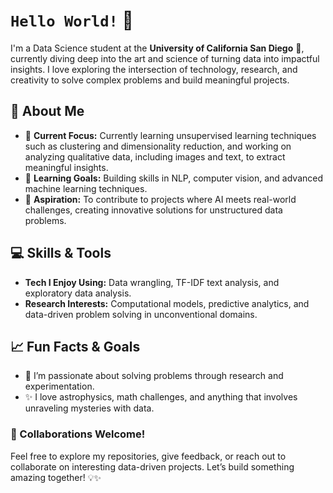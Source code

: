 # `Hello World!` 👋  

I'm a Data Science student at the **University of California San Diego** 🔱, currently diving deep into the art and science of turning data into impactful insights. I love exploring the intersection of technology, research, and creativity to solve complex problems and build meaningful projects.  

## 🌟 About Me  
- 🔭 **Current Focus:** Currently learning unsupervised learning techniques such as clustering and dimensionality reduction, and working on analyzing qualitative data, including images and text, to extract meaningful insights.
- 🌱 **Learning Goals:** Building skills in NLP, computer vision, and advanced machine learning techniques.  
- 🚀 **Aspiration:** To contribute to projects where AI meets real-world challenges, creating innovative solutions for unstructured data problems.  


## 💻 Skills & Tools   
- **Tech I Enjoy Using:** Data wrangling, TF-IDF text analysis, and exploratory data analysis.  
- **Research Interests:** Computational models, predictive analytics, and data-driven problem solving in unconventional domains.  


## 📈 Fun Facts & Goals  
- 🧠 I’m passionate about solving problems through research and experimentation.  
- ✨ I love astrophysics, math challenges, and anything that involves unraveling mysteries with data.  

### 🤝 Collaborations Welcome!  
Feel free to explore my repositories, give feedback, or reach out to collaborate on interesting data-driven projects. Let’s build something amazing together! 💡✨  
